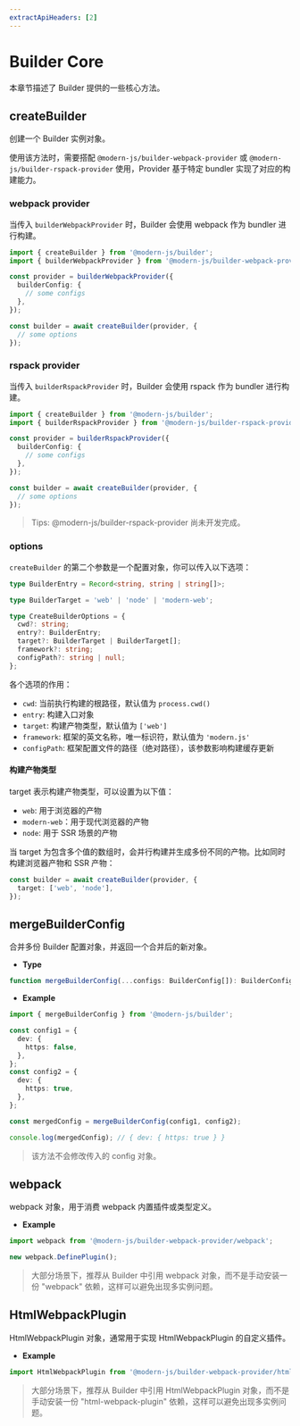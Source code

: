 ```yaml
---
extractApiHeaders: [2]
---
```


# Builder Core

本章节描述了 Builder 提供的一些核心方法。

## createBuilder

创建一个 Builder 实例对象。

使用该方法时，需要搭配 `@modern-js/builder-webpack-provider` 或 `@modern-js/builder-rspack-provider` 使用，Provider 基于特定 bundler 实现了对应的构建能力。

### webpack provider

当传入 `builderWebpackProvider` 时，Builder 会使用 webpack 作为 bundler 进行构建。

```ts
import { createBuilder } from '@modern-js/builder';
import { builderWebpackProvider } from '@modern-js/builder-webpack-provider';

const provider = builderWebpackProvider({
  builderConfig: {
    // some configs
  },
});

const builder = await createBuilder(provider, {
  // some options
});
```

### rspack provider

当传入 `builderRspackProvider` 时，Builder 会使用 rspack 作为 bundler 进行构建。

```ts
import { createBuilder } from '@modern-js/builder';
import { builderRspackProvider } from '@modern-js/builder-rspack-provider';

const provider = builderRspackProvider({
  builderConfig: {
    // some configs
  },
});

const builder = await createBuilder(provider, {
  // some options
});
```

> Tips: @modern-js/builder-rspack-provider 尚未开发完成。

### options

`createBuilder` 的第二个参数是一个配置对象，你可以传入以下选项：

```ts
type BuilderEntry = Record<string, string | string[]>;

type BuilderTarget = 'web' | 'node' | 'modern-web';

type CreateBuilderOptions = {
  cwd?: string;
  entry?: BuilderEntry;
  target?: BuilderTarget | BuilderTarget[];
  framework?: string;
  configPath?: string | null;
};
```

各个选项的作用：

- `cwd`: 当前执行构建的根路径，默认值为 `process.cwd()`
- `entry`: 构建入口对象
- `target`: 构建产物类型，默认值为 `['web']`
- `framework`: 框架的英文名称，唯一标识符，默认值为 `'modern.js'`
- `configPath`: 框架配置文件的路径（绝对路径），该参数影响构建缓存更新

#### 构建产物类型

target 表示构建产物类型，可以设置为以下值：

- `web`: 用于浏览器的产物
- `modern-web`：用于现代浏览器的产物
- `node`: 用于 SSR 场景的产物

当 target 为包含多个值的数组时，会并行构建并生成多份不同的产物。比如同时构建浏览器产物和 SSR 产物：

```ts
const builder = await createBuilder(provider, {
  target: ['web', 'node'],
});
```

## mergeBuilderConfig

合并多份 Builder 配置对象，并返回一个合并后的新对象。

- **Type**

```ts
function mergeBuilderConfig(...configs: BuilderConfig[]): BuilderConfig;
```

- **Example**

```ts
import { mergeBuilderConfig } from '@modern-js/builder';

const config1 = {
  dev: {
    https: false,
  },
};
const config2 = {
  dev: {
    https: true,
  },
};

const mergedConfig = mergeBuilderConfig(config1, config2);

console.log(mergedConfig); // { dev: { https: true } }
```

> 该方法不会修改传入的 config 对象。

## webpack

webpack 对象，用于消费 webpack 内置插件或类型定义。

- **Example**

```ts
import webpack from '@modern-js/builder-webpack-provider/webpack';

new webpack.DefinePlugin();
```

> 大部分场景下，推荐从 Builder 中引用 webpack 对象，而不是手动安装一份 "webpack" 依赖，这样可以避免出现多实例问题。

## HtmlWebpackPlugin

HtmlWebpackPlugin 对象，通常用于实现 HtmlWebpackPlugin 的自定义插件。

- **Example**

```ts
import HtmlWebpackPlugin from '@modern-js/builder-webpack-provider/html-webpack-plugin';
```

> 大部分场景下，推荐从 Builder 中引用 HtmlWebpackPlugin 对象，而不是手动安装一份 "html-webpack-plugin" 依赖，这样可以避免出现多实例问题。
